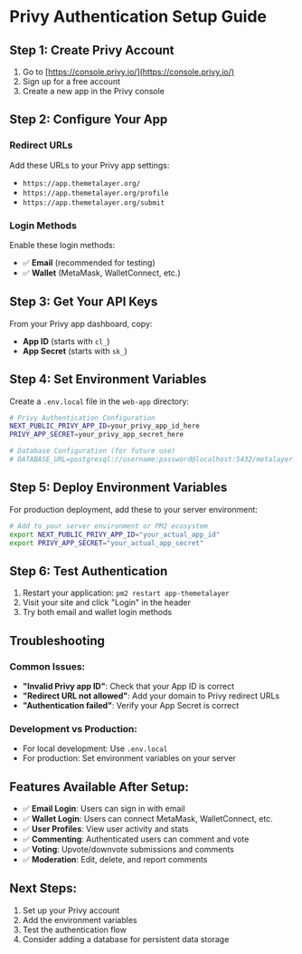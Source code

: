 # Privy Authentication Setup Guide

## Step 1: Create Privy Account

1. Go to [https://console.privy.io/](https://console.privy.io/)
2. Sign up for a free account
3. Create a new app in the Privy console

## Step 2: Configure Your App

### Redirect URLs
Add these URLs to your Privy app settings:
- `https://app.themetalayer.org/`
- `https://app.themetalayer.org/profile`
- `https://app.themetalayer.org/submit`

### Login Methods
Enable these login methods:
- ✅ **Email** (recommended for testing)
- ✅ **Wallet** (MetaMask, WalletConnect, etc.)

## Step 3: Get Your API Keys

From your Privy app dashboard, copy:
- **App ID** (starts with `cl_`)
- **App Secret** (starts with `sk_`)

## Step 4: Set Environment Variables

Create a `.env.local` file in the `web-app` directory:

```bash
# Privy Authentication Configuration
NEXT_PUBLIC_PRIVY_APP_ID=your_privy_app_id_here
PRIVY_APP_SECRET=your_privy_app_secret_here

# Database Configuration (for future use)
# DATABASE_URL=postgresql://username:password@localhost:5432/metalayer
```

## Step 5: Deploy Environment Variables

For production deployment, add these to your server environment:

```bash
# Add to your server environment or PM2 ecosystem
export NEXT_PUBLIC_PRIVY_APP_ID="your_actual_app_id"
export PRIVY_APP_SECRET="your_actual_app_secret"
```

## Step 6: Test Authentication

1. Restart your application: `pm2 restart app-themetalayer`
2. Visit your site and click "Login" in the header
3. Try both email and wallet login methods

## Troubleshooting

### Common Issues:
- **"Invalid Privy app ID"**: Check that your App ID is correct
- **"Redirect URL not allowed"**: Add your domain to Privy redirect URLs
- **"Authentication failed"**: Verify your App Secret is correct

### Development vs Production:
- For local development: Use `.env.local`
- For production: Set environment variables on your server

## Features Available After Setup:

- ✅ **Email Login**: Users can sign in with email
- ✅ **Wallet Login**: Users can connect MetaMask, WalletConnect, etc.
- ✅ **User Profiles**: View user activity and stats
- ✅ **Commenting**: Authenticated users can comment and vote
- ✅ **Voting**: Upvote/downvote submissions and comments
- ✅ **Moderation**: Edit, delete, and report comments

## Next Steps:

1. Set up your Privy account
2. Add the environment variables
3. Test the authentication flow
4. Consider adding a database for persistent data storage 